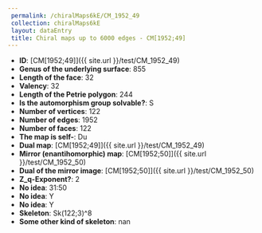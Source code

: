 ```yaml
--- 
 permalink: /chiralMaps6kE/CM_1952_49 
 collection: chiralMaps6kE
 layout: dataEntry
 title: Chiral maps up to 6000 edges - CM[1952;49]
---
```


- **ID**: [CM[1952;49]]({{ site.url }}/test/CM_1952_49)
- **Genus of the underlying surface**: 855
- **Length of the face**: 32
- **Valency**: 32
- **Length of the Petrie polygon**: 244
- **Is the automorphism group solvable?**: S
- **Number of vertices**: 122
- **Number of edges**: 1952
- **Number of faces**: 122
- **The map is self-**: Du
- **Dual map**: [CM[1952;49]]({{ site.url }}/test/CM_1952_49)
- **Mirror (enantihomorphic) map**: [CM[1952;50]]({{ site.url }}/test/CM_1952_50)
- **Dual of the mirror image**: [CM[1952;50]]({{ site.url }}/test/CM_1952_50)
- **Z_q-Exponent?**: 2
- **No idea**:  31:50
- **No idea**: Y
- **No idea**: Y
- **Skeleton**: Sk(122;3)^8
- **Some other kind of skeleton**: nan

